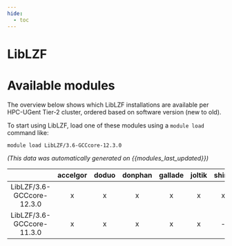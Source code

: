 ```yaml
---
hide:
  - toc
---
```


LibLZF
======

# Available modules


The overview below shows which LibLZF installations are available per HPC-UGent Tier-2 cluster, ordered based on software version (new to old).

To start using LibLZF, load one of these modules using a `module load` command like:

```shell
module load LibLZF/3.6-GCCcore-12.3.0
```

*(This data was automatically generated on {{modules_last_updated}})*  

| |accelgor|doduo|donphan|gallade|joltik|shinx|skitty|
| :---: | :---: | :---: | :---: | :---: | :---: | :---: | :---: |
|LibLZF/3.6-GCCcore-12.3.0|x|x|x|x|x|x|x|
|LibLZF/3.6-GCCcore-11.3.0|x|x|x|x|x|-|x|
